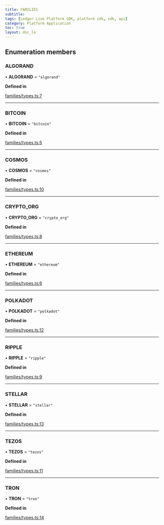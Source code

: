 ```yaml
---
title: FAMILIES
subtitle:
tags: [Ledger Live Platform SDK, platform sdk, sdk, api]
category: Platform Application
toc: true
layout: doc_la
---
```




## Enumeration members

### ALGORAND

• **ALGORAND** = `"algorand"`

**Defined in**

[families/types.ts:7](https://github.com/LedgerHQ/ledger-live-platform-sdk/blob/248c4d7/src/families/types.ts#L7)

___

### BITCOIN

• **BITCOIN** = `"bitcoin"`

**Defined in**

[families/types.ts:5](https://github.com/LedgerHQ/ledger-live-platform-sdk/blob/248c4d7/src/families/types.ts#L5)

___

### COSMOS

• **COSMOS** = `"cosmos"`

**Defined in**

[families/types.ts:10](https://github.com/LedgerHQ/ledger-live-platform-sdk/blob/248c4d7/src/families/types.ts#L10)

___

### CRYPTO\_ORG

• **CRYPTO\_ORG** = `"crypto_org"`

**Defined in**

[families/types.ts:8](https://github.com/LedgerHQ/ledger-live-platform-sdk/blob/248c4d7/src/families/types.ts#L8)

___

### ETHEREUM

• **ETHEREUM** = `"ethereum"`

**Defined in**

[families/types.ts:6](https://github.com/LedgerHQ/ledger-live-platform-sdk/blob/248c4d7/src/families/types.ts#L6)

___

### POLKADOT

• **POLKADOT** = `"polkadot"`

**Defined in**

[families/types.ts:12](https://github.com/LedgerHQ/ledger-live-platform-sdk/blob/248c4d7/src/families/types.ts#L12)

___

### RIPPLE

• **RIPPLE** = `"ripple"`

**Defined in**

[families/types.ts:9](https://github.com/LedgerHQ/ledger-live-platform-sdk/blob/248c4d7/src/families/types.ts#L9)

___

### STELLAR

• **STELLAR** = `"stellar"`

**Defined in**

[families/types.ts:13](https://github.com/LedgerHQ/ledger-live-platform-sdk/blob/248c4d7/src/families/types.ts#L13)

___

### TEZOS

• **TEZOS** = `"tezos"`

**Defined in**

[families/types.ts:11](https://github.com/LedgerHQ/ledger-live-platform-sdk/blob/248c4d7/src/families/types.ts#L11)

___

### TRON

• **TRON** = `"tron"`

**Defined in**

[families/types.ts:14](https://github.com/LedgerHQ/ledger-live-platform-sdk/blob/248c4d7/src/families/types.ts#L14)
